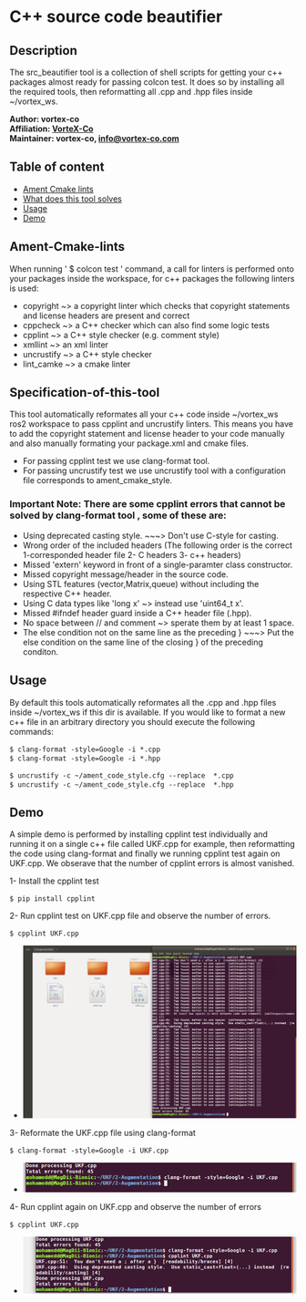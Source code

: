 # C++ source code beautifier

## Description

The src_beautifier tool is a collection of shell scripts for getting your c++ packages almost ready for passing colcon test.
It does so by installing all the required tools, then reformatting all .cpp and .hpp files inside  ~/vortex_ws.



**Author: vortex-co<br />
Affiliation: [VorteX-Co](https://vortex-co.com/home)<br />
Maintainer: vortex-co, info@vortex-co.com**

 
## Table of content
* [Ament Cmake lints](#Ament-Cmake-lints)
* [What does this tool solves](#Specification-of-this-tool)
* [Usage](#Usage)
* [Demo](#Demo)

## Ament-Cmake-lints

When running ' $ colcon test ' command, a call for linters is performed onto your packages inside the workspace, for c++ packages the following linters is used:

* copyright   ~> a copyright linter which checks that copyright statements and license headers are present and correct
* cppcheck    ~> a C++ checker which can also find some logic tests
* cpplint     ~> a C++ style checker (e.g. comment style)
* xmllint     ~> an xml linter
* uncrustify  ~> a C++ style checker
* lint_camke  ~> a cmake linter


## Specification-of-this-tool

This tool automatically reformates all your c++ code inside ~/vortex_ws ros2 workspace to pass cpplint and uncrustify linters.
This means you have to add the copyright statement and license header to your code manually and also manually formating your package.xml and cmake files.
* For passing cpplint test we use clang-format tool.
* For passing uncrustify test we use uncrustify tool with a configuration file corresponds to ament_cmake_style.

### Important Note: There are some cpplint errors that cannot be solved by clang-format tool , some of these are:
* Using deprecated casting style. ~~~> Don't use C-style for casting.
* Wrong order of the included headers (The following order is the correct 1-corresponded header file 2- C headers 3- c++ headers)
* Missed 'extern' keyword in front of a single-paramter class constructor.
* Missed copyright message/header in the source code.
* Using STL features (vector,Matrix,queue) without including the respective C++ header.
* Using C data types like 'long x' ~> instead use 'uint64_t x'.
* Missed #ifndef header guard inside a C++ header file (.hpp). 
* No space between // and comment  ~> sperate them by at least 1 space.
* The else condition not on the same line as the preceding }  ~~~> Put the else condition on the same line of the closing } of the preceding conditon.



## Usage 

By default this tools automatically reformates all the .cpp and .hpp files inside ~/vortex_ws if this dir is available.
If you would like to format a new c++ file in an arbitrary directory you should execute the following commands:

```
$ clang-format -style=Google -i *.cpp
$ clang-format -style=Google -i *.hpp
```
```
$ uncrustify -c ~/ament_code_style.cfg --replace  *.cpp
$ uncrustify -c ~/ament_code_style.cfg --replace  *.hpp
```
## Demo

A simple demo is performed by installing cpplint test individually and running it on a single c++ file called UKF.cpp for example, then reformatting the code using clang-format and finally we running cpplint test again on UKF.cpp. We obserave that the number of cpplint errors is almost vanished.

1- Install the cpplint test

```
$ pip install cpplint
```

2- Run cpplint test on UKF.cpp file and observe the number of errors.

```
$ cpplint UKF.cpp
```

* ![CPPLINT](./img/CPPLINT.png)


3- Reformate the UKF.cpp file using clang-format

```
$ clang-format -style=Google -i UKF.cpp 
```

* ![CLANG](./img/CLANG.png)


4- Run cpplint again on UKF.cpp and observe the number of errors

```
$ cpplint UKF.cpp 
```
* ![CLEAN](./img/CLEAN.png)










